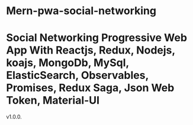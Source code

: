 # Mern-pwa-social-networking
# Social Networking Progressive Web App With Reactjs, Redux, Nodejs, koajs, MongoDb, MySql, ElasticSearch, Observables, Promises, Redux Saga, Json Web Token, Material-UI
v1.0.0.
